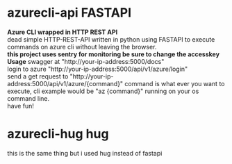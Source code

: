 # azurecli-api FASTAPI
**Azure CLI wrapped in HTTP REST API**
<br>
dead simple HTTP-REST-API written in python using FASTAPI to execute commands on azure cli without leaving the browser.
<br>
**this project uses sentry for monitoring be sure to change the accesskey**
<br>
**Usage**
swagger at "http://your-ip-address:5000/docs"
<br>
login to azure "http://your-ip-address:5000/api/v1/azure/login"
<br>
send a get request to "http://your-ip-address:5000/api/v1/azure/{command}" command is what ever you want to execute, cli example would be "az {command}" running on your os command line.
<br>
have fun!
<br>
# azurecli-hug hug
this is the same thing but i used hug instead of fastapi
